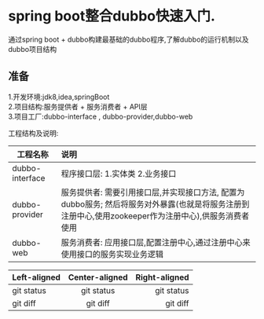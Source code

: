 # spring boot整合dubbo快速入门.
通过spring boot + dubbo构建最基础的dubbo程序,了解dubbo的运行机制以及dubbo项目结构

## 准备
1.开发环境:jdk8,idea,springBoot  
2.项目结构:服务提供者 + 服务消费者 + API层  
3.项目工厂:dubbo-interface , dubbo-provider,dubbo-web  


工程结构及说明:

| 工程名称                 | 说明                          |
|  ----                   | :----                         |
| dubbo-interface | 程序接口层: 1.实体类 2.业务接口 |  
| dubbo-provider  | 服务提供者:  需要引用接口层,并实现接口方法, 配置为dubbo服务;  然后将服务对外暴露(也就是将服务注册到注册中心,使用zookeeper作为注册中心),供服务消费者使用 |
| dubbo-web       | 服务消费者:  应用接口层,配置注册中心,通过注册中心来使用接口的服务实现业务逻辑 | 

| Left-aligned | Center-aligned | Right-aligned |
| :---         |     :---:      |          ---: |
| git status   | git status     | git status    |
| git diff     | git diff       | git diff      |

